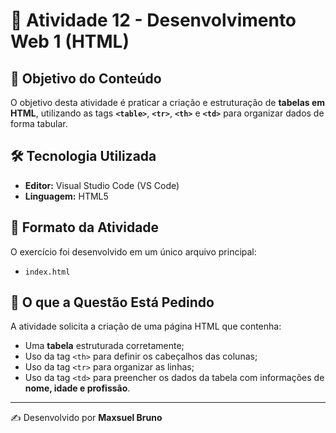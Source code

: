 # 📘 Atividade 12 - Desenvolvimento Web 1 (HTML)    

## 🎯 Objetivo do Conteúdo    

O objetivo desta atividade é praticar a criação e estruturação de **tabelas em HTML**, utilizando as tags **`<table>`**, **`<tr>`**, **`<th>`** e **`<td>`** para organizar dados de forma tabular.    

## 🛠️ Tecnologia Utilizada    

- **Editor:** Visual Studio Code (VS Code)    
- **Linguagem:** HTML5    

## 📂 Formato da Atividade    

O exercício foi desenvolvido em um único arquivo principal:    

- `index.html`    

## 📝 O que a Questão Está Pedindo    

A atividade solicita a criação de uma página HTML que contenha:    

- Uma **tabela** estruturada corretamente;    
- Uso da tag `<th>` para definir os cabeçalhos das colunas;    
- Uso da tag `<tr>` para organizar as linhas;    
- Uso da tag `<td>` para preencher os dados da tabela com informações de **nome, idade e profissão**.    

---

✍️ Desenvolvido por **Maxsuel Bruno**    
